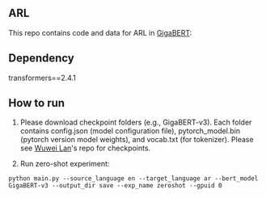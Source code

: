 ## ARL
This repo contains code and data for ARL in [GigaBERT](https://arxiv.org/pdf/2004.14519.pdf):

## Dependency
transformers==2.4.1

## How to run
1. Please download checkpoint folders (e.g., GigaBERT-v3). Each folder contains config.json (model configuration file), pytorch_model.bin (pytorch version model weights), and vocab.txt (for tokenizer). Please see [Wuwei Lan](https://github.com/lanwuwei/GigaBERT)'s repo for checkpoints.

2. Run zero-shot experiment:
```
python main.py --source_language en --target_language ar --bert_model GigaBERT-v3 --output_dir save --exp_name zeroshot --gpuid 0

